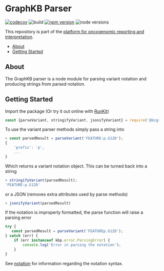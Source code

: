 # GraphKB Parser

[![codecov](https://codecov.io/gh/bcgsc/pori_graphkb_parser/branch/master/graph/badge.svg?token=D3IG5YL6JT)](https://codecov.io/gh/bcgsc/pori_graphkb_parser) ![build](https://github.com/bcgsc/pori_graphkb_parser/workflows/build/badge.svg?branch=master) [![npm version](https://badge.fury.io/js/%40bcgsc-pori%2Fgraphkb-parser.svg)](https://badge.fury.io/js/%40bcgsc-pori%2Fgraphkb-parser) ![node versions](https://img.shields.io/badge/node-12%20%7C%2014%20%7C%2016-blue)

This repository is part of the [platform for oncogenomic reporting and interpretation](https://github.com/bcgsc/pori).

- [About](#about)
- [Getting Started](#getting-started)

## About

The GraphKB parser is a node module for parsing variant notation and producing strings from
parsed notation.

## Getting Started

Import the package (Or try it out online with [RunKit](https://runkit.com/creisle/6083062ff39ff0001b93ea6f))

```js
const {parseVariant, stringifyVariant, jsonifyVariant} = require('@bcgsc-pori/graphkb-parser');
```

To use the variant parser methods simply pass a string into

```js
> const parsedResult = parseVariant('FEATURE:p.G12D');
{
    'prefix': 'p',
    ...
}
```

Which returns a variant notation object. This can be turned back into a string

```js
> stringifyVariant(parsedResult);
'FEATURE:p.G12D'
```

or a JSON (removes extra attributes used by parse methods)

```js
> jsonifyVariant(parsedResult)
```

If the notation is improperly formatted, the parse function will raise a parsing error

```js
try {
   const parsedResult = parseVariant('FEATUREp.G12D');
} catch (err) {
    if (err instanceof kbp.error.ParsingError) {
        console.log('Error in parsing the notation');
    }
}
```

See [notation](doc/notation.md) for information regarding the notation syntax.

